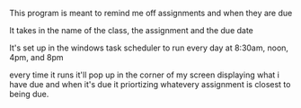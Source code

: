This program is meant to remind me off assignments and when they are due

It takes in the name of the class, the assignment and the due date

It's set up in the windows task scheduler to run every day at 8:30am, noon, 4pm, and 8pm

every time it runs it'll pop up in the corner of my screen displaying what i have due and when it's due
it priortizing whatevery assignment is closest to being due.
